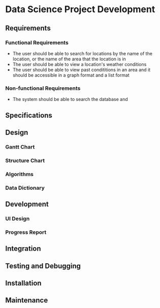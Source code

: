 # Data Science Project Development

## Requirements

### Functional Requirements

* The user should be able to search for locations by the name of the location, or the name of the area that the location is in
* The user should be able to view a location's weather conditions 
* The user should be able to view past condititions in an area and it should be accessible in a graph format and a list format

### Non-functional Requirements

* The system should be able to search the database and 

## Specifications

## Design

### Gantt Chart

### Structure Chart

### Algorithms

### Data Dictionary

## Development

### UI Design

### Progress Report

## Integration

## Testing and Debugging

## Installation

## Maintenance
